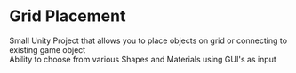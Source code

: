 # Grid Placement
Small Unity Project that allows you to place objects on grid or connecting to existing game object  
Ability to choose from various Shapes and Materials using GUI's as input
